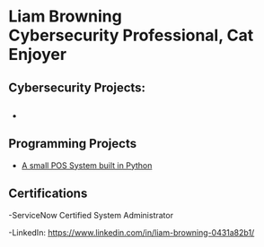 <h1> Liam Browning <br/>Cybersecurity Professional</a>, <a>Cat Enjoyer</a></h1>

<h2>Cybersecurity Projects:</h2>

- <b></b>
  - 



<h2>Programming Projects</h2>

- [A small POS System built in Python](https://github.com/weumn00b/SimplePOSSystem/tree/main)


<h2>Certifications</h2>
-ServiceNow Certified System Administrator

-LinkedIn: https://www.linkedin.com/in/liam-browning-0431a82b1/

